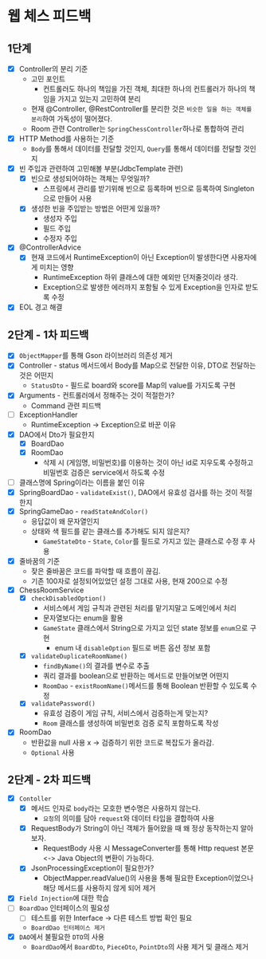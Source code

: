 # 웹 체스 피드백

## 1단계

- [x] Controller의 분리 기준
    - 고민 포인트
        - 컨트롤러도 하나의 책임을 가진 객체, 최대한 하나의 컨트롤러가 하나의 책임을 가지고 있는지 고민하여 분리
    - 현재 @Controller, @RestController를 분리한 것은 `비슷한 일을 하는 객체를 분리`하여 가독성이 떨어졌다.
    - Room 관련 Controller는 `SpringChessController`하나로 통합하여 관리
- [x] HTTP Method를 사용하는 기준
    - `Body`를 통해서 데이터를 전달할 것인지, `Query`를 통해서 데이터를 전달할 것인지
- [x] 빈 주입과 관련하여 고민해볼 부분(JdbcTemplate 관련)
    - [x] 빈으로 생성되어야하는 객체는 무엇일까?
        - 스프링에서 관리를 받기위해 빈으로 등록하며 빈으로 등록하여 Singleton으로 만들어 사용
    - [x] 생성한 빈을 주입받는 방법은 어떤게 있을까?
        - 생성자 주입
        - 필드 주입
        - 수정자 주입
- [x] @ControllerAdvice
    - [x] 현재 코드에서 RuntimeException이 아닌 Exception이 발생한다면 사용자에게 미치는 영향
        - RuntimeException 하위 클래스에 대한 예외만 던저줄것이라 생각.
        - Exception으로 발생한 에러까지 포함될 수 있게 Exception을 인자로 받도록 수정
- [x] EOL 경고 해결

## 2단계 - 1차 피드백

- [x] `ObjectMapper`를 통해 Gson 라이브러리 의존성 제거
- [x] Controller - status 메서드에서 Body를 Map으로 전달한 이유, DTO로 전달하는 것은 어떤지
    - `StatusDto` - 필드로 board와 score를 Map의 value를 가지도록 구현
- [x] Arguments - 컨트롤러에서 정해주는 것이 적절한가?
    - Command 관련 피드백
- [ ] ExceptionHandler
    - RuntimeException -> Exception으로 바꾼 이유
- [x] DAO에서 Dto가 필요한지
    - [x] BoardDao
    - [x] RoomDao
        - 삭제 시 (게임명, 비밀번호)를 이용하는 것이 아닌 id로 지우도록 수정하고 비밀번호 검증은 service에서 하도록 수정
- [ ] 클래스명에 Spring이라는 이름을 붙인 이유
- [x] SpringBoardDao - `validateExist()`, DAO에서 유효성 검사를 하는 것이 적절한지
- [x] SpringGameDao - `readStateAndColor()`
    - 응답값이 왜 문자열인지
    - 상태와 색 필드를 같는 클래스를 추가해도 되지 않은지?
        - `GameStateDto` - `State`, `Color`를 필드로 가지고 있는 클래스로 수정 후 사용
- [x] 줄바꿈의 기준
    - 잦은 줄바꿈은 코드를 파악할 때 흐름이 끊김.
    - 기존 100자로 설정되어있었던 설정 그대로 사용, 현재 200으로 수정
- [x] ChessRoomService
    - [x] `checkDisabledOption()`
        - 서비스에서 게임 규칙과 관련된 처리를 맡기지말고 도메인에서 처리
        - 문자열보다는 enum을 활용
        - `GameState` 클래스에서 String으로 가지고 있던 state 정보를 `enum`으로 구현
            - enum 내 `disableOption` 필드로 버튼 옵션 정보 포함
    - [x] `validateDuplicateRoomName()`
        - `findByName()`의 결과를 변수로 추출
        - 쿼리 결과를 boolean으로 반환하는 메서드로 만들어보면 어떤지
        - `RoomDao` - `existRoomName()`메서드를 통해 Boolean 반환할 수 있도록 수정
    - [x] `validatePassword()`
        - 유효성 검증이 게임 규칙, 서비스에서 검증하는게 맞는지?
        - `Room` 클래스를 생성하여 비밀번호 검증 로직 포함하도록 작성
- [x] RoomDao
    - 반환값을 null 사용 x -> 검증하기 위한 코드로 복잡도가 올라감.
    - `Optional` 사용

## 2단계 - 2차 피드백

- [x] `Contoller`
    - [x] 메서드 인자로 `body`라는 모호한 변수명은 사용하지 않는다.
        - `요청`의 의미를 담아 `request`와 데이터 타입을 결합하여 사용
    - [x] RequestBody가 String이 아닌 객체가 들어왔을 때 왜 정상 동작하는지 알아보자.
        - RequestBody 사용 시 MessageConverter를 통해 Http request 본문 <-> Java Object의 변환이 가능하다.
    - [x] JsonProcessingException이 필요한가?
        - ObjectMapper.readValue()의 사용을 통해 필요한 Exception이었으나 해당 메서드를 사용하지 않게 되어 제거
- [x] `Field Injection`에 대한 학습
- [ ] `BoardDao` 인터페이스의 필요성
    - [ ] 테스트를 위한 Interface -> 다른 테스트 방법 확인 필요
    - `BoardDao 인터페이스 제거`
- [x] `DAO`에서 불필요한 `DTO`의 사용
    - `BoardDao`에서 `BoardDto`, `PieceDto`, `PointDto`의 사용 제거 및 클래스 제거



